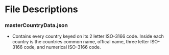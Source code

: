 # File Descriptions 
### masterCountryData.json
- Contains every country keyed on its 2 letter ISO-3166 code. Inside each country is the countries common name,
    offical name, three letter ISO-3166 code, and numerical ISO-3166 code. 
